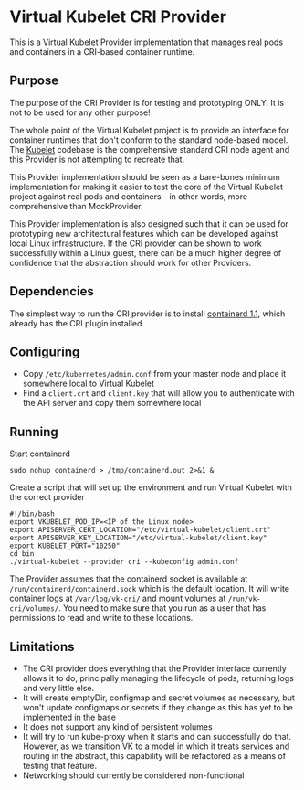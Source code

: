 # Virtual Kubelet CRI Provider

This is a Virtual Kubelet Provider implementation that manages real pods and containers in a CRI-based container runtime. 

## Purpose

The purpose of the CRI Provider is for testing and prototyping ONLY. It is not to be used for any other purpose!

The whole point of the Virtual Kubelet project is to provide an interface for container runtimes that don't conform to the standard node-based model. The [Kubelet](https://github.com/kubernetes/kubernetes/tree/master/pkg/kubelet) codebase is the comprehensive standard CRI node agent and this Provider is not attempting to recreate that.

This Provider implementation should be seen as a bare-bones minimum implementation for making it easier to test the core of the Virtual Kubelet project against real pods and containers - in other words, more comprehensive than MockProvider.

This Provider implementation is also designed such that it can be used for prototyping new architectural features which can be developed against local Linux infrastructure. If the CRI provider can be shown to work successfully within a Linux guest, there can be a much higher degree of confidence that the abstraction should work for other Providers.

## Dependencies

The simplest way to run the CRI provider is to install [containerd 1.1](https://github.com/containerd/containerd/releases), which already has the CRI plugin installed.

## Configuring

* Copy `/etc/kubernetes/admin.conf` from your master node and place it somewhere local to Virtual Kubelet
* Find a `client.crt` and `client.key` that will allow you to authenticate with the API server and copy them somewhere local

## Running

Start containerd
```cli
sudo nohup containerd > /tmp/containerd.out 2>&1 &
```
Create a script that will set up the environment and run Virtual Kubelet with the correct provider
```
#!/bin/bash
export VKUBELET_POD_IP=<IP of the Linux node>
export APISERVER_CERT_LOCATION="/etc/virtual-kubelet/client.crt"
export APISERVER_KEY_LOCATION="/etc/virtual-kubelet/client.key"
export KUBELET_PORT="10250"
cd bin
./virtual-kubelet --provider cri --kubeconfig admin.conf
```
The Provider assumes that the containerd socket is available at `/run/containerd/containerd.sock` which is the default location. It will write container logs at `/var/log/vk-cri/` and mount volumes at `/run/vk-cri/volumes/`. You need to make sure that you run as a user that has permissions to read and write to these locations.

## Limitations

* The CRI provider does everything that the Provider interface currently allows it to do, principally managing the lifecycle of pods, returning logs and very little else.
* It will create emptyDir, configmap and secret volumes as necessary, but won't update configmaps or secrets if they change as this has yet to be implemented in the base
* It does not support any kind of persistent volumes
* It will try to run kube-proxy when it starts and can successfully do that. However, as we transition VK to a model in which it treats services and routing in the abstract, this capability will be refactored as a means of testing that feature.
* Networking should currently be considered non-functional
